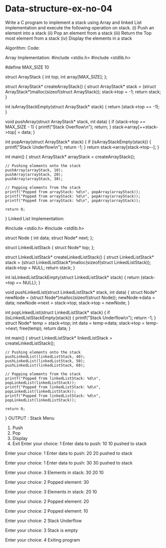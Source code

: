 # Data-structure-ex-no-04
Write a C program to implement a stack using Array and linked List implementation and execute the following operation on stack.
(i)	Push an element into a stack
(ii)	Pop an element from a stack
(iii)	Return the Top most element from  a stack
(iv)	Display the elements in a stack

Algorithm:
Code:

Array Implementation:
#include <stdio.h>
#include <stdlib.h>

#define MAX_SIZE 10

struct ArrayStack {
    int top;
    int array[MAX_SIZE];
};

struct ArrayStack* createArrayStack() {
    struct ArrayStack* stack = (struct ArrayStack*)malloc(sizeof(struct ArrayStack));
    stack->top = -1;
    return stack;
}

int isArrayStackEmpty(struct ArrayStack* stack) {
    return (stack->top == -1);
}

void pushArray(struct ArrayStack* stack, int data) {
    if (stack->top == MAX_SIZE - 1) {
        printf("Stack Overflow\n");
        return;
    }
    stack->array[++stack->top] = data;
}

int popArray(struct ArrayStack* stack) {
    if (isArrayStackEmpty(stack)) {
        printf("Stack Underflow\n");
        return -1;
    }
    return stack->array[stack->top--];
}

int main() {
    struct ArrayStack* arrayStack = createArrayStack();

    // Pushing elements onto the stack
    pushArray(arrayStack, 10);
    pushArray(arrayStack, 20);
    pushArray(arrayStack, 30);

    // Popping elements from the stack
    printf("Popped from arrayStack: %d\n", popArray(arrayStack));
    printf("Popped from arrayStack: %d\n", popArray(arrayStack));
    printf("Popped from arrayStack: %d\n", popArray(arrayStack));

    return 0;
}
Linked List Implementation:

#include <stdio.h>
#include <stdlib.h>

struct Node {
    int data;
    struct Node* next;
};

struct LinkedListStack {
    struct Node* top;
};

struct LinkedListStack* createLinkedListStack() {
    struct LinkedListStack* stack = (struct LinkedListStack*)malloc(sizeof(struct LinkedListStack));
    stack->top = NULL;
    return stack;
}

int isLinkedListStackEmpty(struct LinkedListStack* stack) {
    return (stack->top == NULL);
}

void pushLinkedList(struct LinkedListStack* stack, int data) {
    struct Node* newNode = (struct Node*)malloc(sizeof(struct Node));
    newNode->data = data;
    newNode->next = stack->top;
    stack->top = newNode;
}

int popLinkedList(struct LinkedListStack* stack) {
    if (isLinkedListStackEmpty(stack)) {
        printf("Stack Underflow\n");
        return -1;
    }
    struct Node* temp = stack->top;
    int data = temp->data;
    stack->top = temp->next;
    free(temp);
    return data;
}

int main() {
    struct LinkedListStack* linkedListStack = createLinkedListStack();

    // Pushing elements onto the stack
    pushLinkedList(linkedListStack, 40);
    pushLinkedList(linkedListStack, 50);
    pushLinkedList(linkedListStack, 60);

    // Popping elements from the stack
    printf("Popped from linkedListStack: %d\n", popLinkedList(linkedListStack));
    printf("Popped from linkedListStack: %d\n", popLinkedList(linkedListStack));
    printf("Popped from linkedListStack: %d\n", popLinkedList(linkedListStack));

    return 0;
}
OUTPUT :
Stack Menu
1. Push
2. Pop
3. Display
4. Exit
Enter your choice: 1
Enter data to push: 10
10 pushed to stack

Enter your choice: 1
Enter data to push: 20
20 pushed to stack

Enter your choice: 1
Enter data to push: 30
30 pushed to stack

Enter your choice: 3
Elements in stack: 30 20 10 

Enter your choice: 2
Popped element: 30

Enter your choice: 3
Elements in stack: 20 10 

Enter your choice: 2
Popped element: 20

Enter your choice: 2
Popped element: 10

Enter your choice: 2
Stack Underflow

Enter your choice: 3
Stack is empty

Enter your choice: 4
Exiting program
